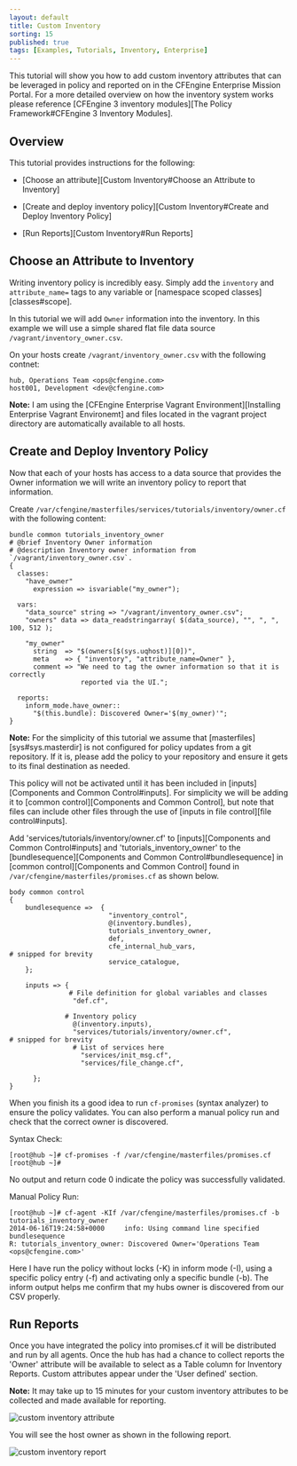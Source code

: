 ```yaml
---
layout: default
title: Custom Inventory
sorting: 15
published: true
tags: [Examples, Tutorials, Inventory, Enterprise]
---
```


This tutorial will show you how to add custom inventory attributes that can be
leveraged in policy and reported on in the CFEngine Enterprise Mission Portal.
For a more detailed overview on how the inventory system works please reference
[CFEngine 3 inventory modules][The Policy Framework#CFEngine 3 Inventory Modules].

## Overview ##

This tutorial provides instructions for the following:

* [Choose an attribute][Custom Inventory#Choose an Attribute to Inventory]

* [Create and deploy inventory policy][Custom Inventory#Create and Deploy Inventory Policy]

* [Run Reports][Custom Inventory#Run Reports]

## Choose an Attribute to Inventory ##

Writing inventory policy is incredibly easy. Simply add the `inventory` and
`attribute_name=` tags to any variable or [namespace scoped
classes][classes#scope].

In this tutorial we will add `Owner` information into the inventory. In this
example we will use a simple shared flat file data source
`/vagrant/inventory_owner.csv`.

On your hosts create `/vagrant/inventory_owner.csv` with the following contnet:

```
hub, Operations Team <ops@cfengine.com>
host001, Development <dev@cfengine.com>
```

**Note:** I am using the [CFEngine Enterprise Vagrant Environment][Installing
Enterprise Vagrant Environemt] and files located in the vagrant project
directory are automatically available to all hosts.


## Create and Deploy Inventory Policy ##

Now that each of your hosts has access to a data source that provides the Owner
information we will write an inventory policy to report that information.

Create `/var/cfengine/masterfiles/services/tutorials/inventory/owner.cf` with the
following content:

```cf3
bundle common tutorials_inventory_owner
# @brief Inventory Owner information
# @description Inventory owner information from `/vagrant/inventory_owner.csv`.
{
  classes:
    "have_owner"
      expression => isvariable("my_owner");

  vars:
    "data_source" string => "/vagrant/inventory_owner.csv";
    "owners" data => data_readstringarray( $(data_source), "", ", ", 100, 512 );

    "my_owner"
      string  => "$(owners[$(sys.uqhost)][0])",
      meta    => { "inventory", "attribute_name=Owner" },
      comment => "We need to tag the owner information so that it is correctly
                  reported via the UI.";

  reports:
    inform_mode.have_owner::
      "$(this.bundle): Discovered Owner='$(my_owner)'";
}

```

**Note:** For the simplicity of this tutorial we assume that
[masterfiles][sys#sys.masterdir] is not configured for policy updates from a
git repository. If it is, please add the policy to your repository and ensure
it gets to its final destination as needed.

This policy will not be activated until it has been included in
[inputs][Components and Common Control#inputs]. For simplicity we will be
adding it to [common control][Components and Common Control], but note that
files can include other files through the use of [inputs in file control][file control#inputs].

Add 'services/tutorials/inventory/owner.cf' to [inputs][Components and Common Control#inputs] and
'tutorials_inventory_owner' to the [bundlesequence][Components and Common Control#bundlesequence] in
[common control][Components and Common Control] found in `/var/cfengine/masterfiles/promises.cf` as shown below.

```cf3
body common control
{
    bundlesequence =>  {
                         "inventory_control",
                         @(inventory.bundles),
                         tutorials_inventory_owner,
                         def,
                         cfe_internal_hub_vars,
# snipped for brevity
                         service_catalogue,
    };

    inputs => {
               # File definition for global variables and classes
                "def.cf",

              # Inventory policy
                @(inventory.inputs),
                "services/tutorials/inventory/owner.cf",
# snipped for brevity
                # List of services here
                  "services/init_msg.cf",
                  "services/file_change.cf",

      };
}
```

When you finish its a good idea to run `cf-promises` (syntax analyzer) to
ensure the policy validates. You can also perform a manual policy run and check
that the correct owner is discovered.

Syntax Check:

```console
[root@hub ~]# cf-promises -f /var/cfengine/masterfiles/promises.cf
[root@hub ~]#
```

No output and return code 0 indicate the policy was successfully validated.

Manual Policy Run:
```console
[root@hub ~]# cf-agent -KIf /var/cfengine/masterfiles/promises.cf -b tutorials_inventory_owner
2014-06-16T19:24:58+0000     info: Using command line specified bundlesequence
R: tutorials_inventory_owner: Discovered Owner='Operations Team <ops@cfengine.com>'
```

Here I have run the policy without locks (-K) in inform mode (-I), using a
specific policy entry (-f) and activating only a specific bundle (-b). The
inform output helps me confirm that my hubs owner is discovered from our CSV
properly.


## Run Reports ##

Once you have integrated the policy into promises.cf it will be distributed and
run by all agents. Once the hub has had a chance to collect reports the 'Owner'
attribute will be available to select as a Table column for Inventory Reports.
Custom attributes appear under the 'User defined' section.

**Note:** It may take up to 15 minutes for your custom inventory attributes to
be collected and made available for reporting.

![custom inventory attribute](tutorials_custom_inventory_attribute.jpg)

You will see the host owner as shown in the following report.

![custom inventory report](tutorials_custom_inventory_report.jpg)

